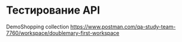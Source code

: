 # Тестирование API

DemoShopping collection
https://www.postman.com/qa-study-team-7760/workspace/doublemary-first-workspace
